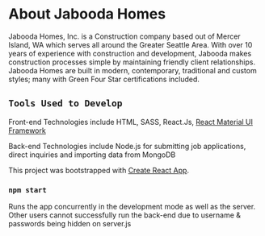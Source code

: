 # About Jabooda Homes

Jabooda Homes, Inc. is a Construction company based out of Mercer Island, WA which serves all around the Greater Seattle Area. With over 10 years of experience with construction and development, Jabooda makes construction processes simple by maintaining friendly client relationships. Jabooda Homes are built in modern, contemporary, traditional and custom styles; many with Green Four Star certifications included. 

## `Tools Used to Develop`

Front-end Technologies include HTML, SASS, React.Js, [React Material UI Framework](https://material-ui.com/)

Back-end Technologies include Node.js for submitting job applications, direct inquiries and importing data from MongoDB

This project was bootstrapped with [Create React App](https://github.com/facebook/create-react-app).

### `npm start`

Runs the app concurrently in the development mode as well as the server. Other users cannot successfully run the back-end due to username & passwords being hidden on server.js<br>
